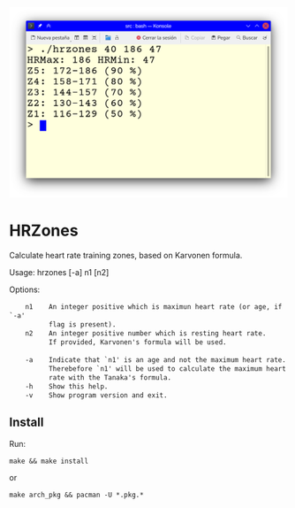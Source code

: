 ![retrosmart-preview](https://raw.githubusercontent.com/mdomlop/hrzones/master/preview.png "hrzones running")

HRZones
=======

Calculate heart rate training zones, based on Karvonen formula.

Usage:
        hrzones [-a] n1 [n2]

Options:

        n1    An integer positive which is maximun heart rate (or age, if `-a'
              flag is present).
        n2    An integer positive number which is resting heart rate.
              If provided, Karvonen's formula will be used.

        -a    Indicate that `n1' is an age and not the maximum heart rate.
              Therebefore `n1' will be used to calculate the maximum heart 
              rate with the Tanaka's formula.
        -h    Show this help.
        -v    Show program version and exit.

Install
-------

Run:

	make && make install

or

	make arch_pkg && pacman -U *.pkg.*
